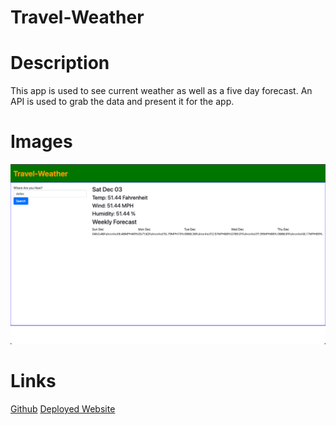 # Travel-Weather


# Description
This app is used to see current weather as well as a five day forecast. An API is used to grab the data and present it for the app. 

# Images
![](assets/images/Screen%20Shot%202022-12-03%20at%208.52.22%20PM.png) 

# Links

[Github](https://github.com/rangelf09/Travel-Weather)
[Deployed Website](https://rangelf09.github.io/Travel-Weather/)